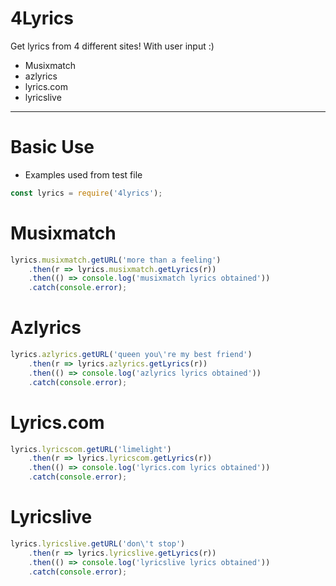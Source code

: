 # 4Lyrics
Get lyrics from 4 different sites!
With user input :)
* Musixmatch
* azlyrics
* lyrics.com
* lyricslive

***

# Basic Use
* Examples used from test file
```js
const lyrics = require('4lyrics');
```

# Musixmatch
```js
lyrics.musixmatch.getURL('more than a feeling')
    .then(r => lyrics.musixmatch.getLyrics(r))
    .then(() => console.log('musixmatch lyrics obtained'))
    .catch(console.error);
```

# Azlyrics
```js
lyrics.azlyrics.getURL('queen you\'re my best friend')
    .then(r => lyrics.azlyrics.getLyrics(r))
    .then(() => console.log('azlyrics lyrics obtained'))
    .catch(console.error);
```

# Lyrics.com
```js
lyrics.lyricscom.getURL('limelight')
    .then(r => lyrics.lyricscom.getLyrics(r))
    .then(() => console.log('lyrics.com lyrics obtained'))
    .catch(console.error);
```

# Lyricslive
```js
lyrics.lyricslive.getURL('don\'t stop')
    .then(r => lyrics.lyricslive.getLyrics(r))
    .then(() => console.log('lyricslive lyrics obtained'))
    .catch(console.error);
```


